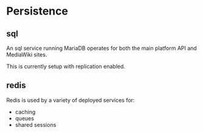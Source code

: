 # Persistence

## sql

An sql service running MariaDB operates for both the main platform API and MediaWiki sites.

This is currently setup with replication enabled.

## redis

Redis is used by a variety of deployed services for:

- caching
- queues
- shared sessions
